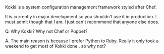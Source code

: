 
Kokki is a system configuration management framework styled after Chef.

It is currently in major development so you shouldn't use it in
production. I must admit though that I am. I just can't recommend that
anyone else does.

Q. Why Kokki? Why not Chef or Puppet?

A. The main reason is because I prefer Python to Ruby. Really it only took a weekend to get most of Kokki done.. so why not?
